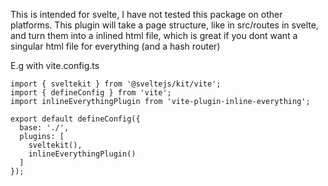 This is intended for svelte, I have not tested this package on other platforms. 
This plugin will take a page structure, like in src/routes in svelte, and turn them into a inlined html file, which is great if you dont want a singular 
html file for everything (and a hash router) 

E.g with vite.config.ts
```
import { sveltekit } from '@sveltejs/kit/vite';
import { defineConfig } from 'vite';
import inlineEverythingPlugin from 'vite-plugin-inline-everything';

export default defineConfig({
  base: './',
  plugins: [
    sveltekit(),
    inlineEverythingPlugin()
  ]
});
```
